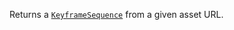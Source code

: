 Returns a [`KeyframeSequence`](https://create.roblox.com/docs/reference/engine/classes/KeyframeSequence) from a given asset URL.